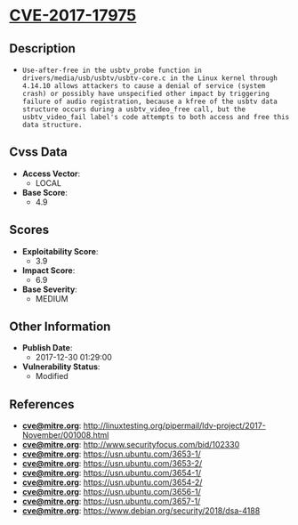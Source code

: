 
# [CVE-2017-17975](https://cve.mitre.org/cgi-bin/cvename.cgi?name=CVE-2017-17975)

## Description

- `Use-after-free in the usbtv_probe function in drivers/media/usb/usbtv/usbtv-core.c in the Linux kernel through 4.14.10 allows attackers to cause a denial of service (system crash) or possibly have unspecified other impact by triggering failure of audio registration, because a kfree of the usbtv data structure occurs during a usbtv_video_free call, but the usbtv_video_fail label's code attempts to both access and free this data structure.`

## Cvss Data

- **Access Vector**:
  - LOCAL
- **Base Score**:
  - 4.9

## Scores

- **Exploitability Score**:
  - 3.9
- **Impact Score**:
  - 6.9
- **Base Severity**:
  - MEDIUM

## Other Information

- **Publish Date**:
  - 2017-12-30 01:29:00
- **Vulnerability Status**:
  - Modified

## References

- **cve@mitre.org**: http://linuxtesting.org/pipermail/ldv-project/2017-November/001008.html
- **cve@mitre.org**: http://www.securityfocus.com/bid/102330
- **cve@mitre.org**: https://usn.ubuntu.com/3653-1/
- **cve@mitre.org**: https://usn.ubuntu.com/3653-2/
- **cve@mitre.org**: https://usn.ubuntu.com/3654-1/
- **cve@mitre.org**: https://usn.ubuntu.com/3654-2/
- **cve@mitre.org**: https://usn.ubuntu.com/3656-1/
- **cve@mitre.org**: https://usn.ubuntu.com/3657-1/
- **cve@mitre.org**: https://www.debian.org/security/2018/dsa-4188
